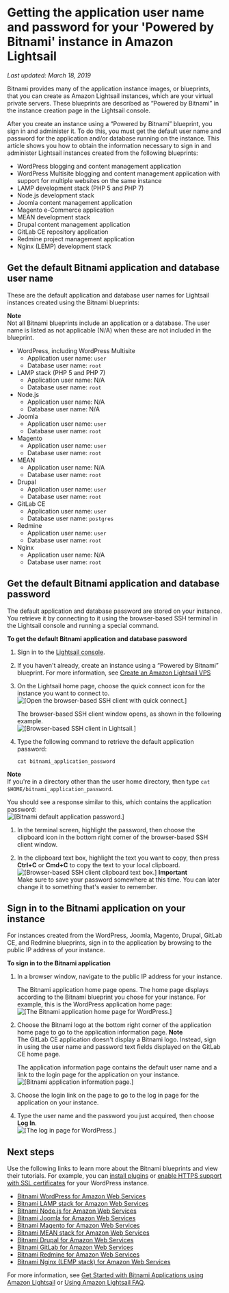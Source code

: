 # Getting the application user name and password for your 'Powered by Bitnami' instance in Amazon Lightsail<a name="log-in-to-your-bitnami-application-running-on-amazon-lightsail"></a>

 *Last updated: March 18, 2019* 

Bitnami provides many of the application instance images, or blueprints, that you can create as Amazon Lightsail instances, which are your virtual private servers\. These blueprints are described as “Powered by Bitnami” in the instance creation page in the Lightsail console\.

After you create an instance using a “Powered by Bitnami” blueprint, you sign in and administer it\. To do this, you must get the default user name and password for the application and/or database running on the instance\. This article shows you how to obtain the information necessary to sign in and administer Lightsail instances created from the following blueprints:
+ WordPress blogging and content management application
+ WordPress Multisite blogging and content management application with support for multiple websites on the same instance
+ LAMP development stack \(PHP 5 and PHP 7\)
+ Node\.js development stack
+ Joomla content management application
+ Magento e\-Commerce application
+ MEAN development stack
+ Drupal content management application
+ GitLab CE repository application
+ Redmine project management application
+ Nginx \(LEMP\) development stack

## Get the default Bitnami application and database user name<a name="get-the-default-bitnami-user-name"></a>

These are the default application and database user names for Lightsail instances created using the Bitnami blueprints:

**Note**  
Not all Bitnami blueprints include an application or a database\. The user name is listed as not applicable \(N/A\) when these are not included in the blueprint\.
+ WordPress, including WordPress Multisite
  + Application user name: `user`
  + Database user name: `root`
+ LAMP stack \(PHP 5 and PHP 7\)
  + Application user name: N/A
  + Database user name: `root`
+ Node\.js
  + Application user name: N/A
  + Database user name: N/A
+ Joomla
  + Application user name: `user`
  + Database user name: `root`
+ Magento
  + Application user name: `user`
  + Database user name: `root`
+ MEAN
  + Application user name: N/A
  + Database user name: `root`
+ Drupal
  + Application user name: `user`
  + Database user name: `root`
+ GitLab CE
  + Application user name: `user`
  + Database user name: `postgres`
+ Redmine
  + Application user name: `user`
  + Database user name: `root`
+ Nginx
  + Application user name: N/A
  + Database user name: `root`

## Get the default Bitnami application and database password<a name="get-the-default-bitnami-password"></a>

The default application and database password are stored on your instance\. You retrieve it by connecting to it using the browser\-based SSH terminal in the Lightsail console and running a special command\.

**To get the default Bitnami application and database password**

1. Sign in to the [Lightsail console](https://lightsail.aws.amazon.com/)\.

1. If you haven't already, create an instance using a “Powered by Bitnami” blueprint\. For more information, see [Create an Amazon Lightsail VPS](how-to-create-amazon-lightsail-instance-virtual-private-server-vps.md)

1. On the Lightsail home page, choose the quick connect icon for the instance you want to connect to\.  
![\[Open the browser-based SSH client with quick connect.\]](https://d9yljz1nd5001.cloudfront.net/en_us/b2fb86c05aa70ef4defbdc74847a0bb8/images/amazon-lightsail-quick-connect-to-your-instance-button.png)

   The browser\-based SSH client window opens, as shown in the following example\.  
![\[Browser-based SSH client in Lightsail.\]](https://d9yljz1nd5001.cloudfront.net/en_us/b2fb86c05aa70ef4defbdc74847a0bb8/images/amazon-lightsail-bitnami-terminal-window.png)

1. Type the following command to retrieve the default application password:

   ```
   cat bitnami_application_password
   ```
**Note**  
If you're in a directory other than the user home directory, then type `cat $HOME/bitnami_application_password`\.

   You should see a response similar to this, which contains the application password:  
![\[Bitnami default application password.\]](https://d9yljz1nd5001.cloudfront.net/en_us/b2fb86c05aa70ef4defbdc74847a0bb8/images/amazon-lightsail-bitnami-application-password.png)

1. In the terminal screen, highlight the password, then choose the clipboard icon in the bottom right corner of the browser\-based SSH client window\.

1. In the clipboard text box, highlight the text you want to copy, then press **Ctrl\+C** or **Cmd\+C** to copy the text to your local clipboard\.  
![\[Browser-based SSH client clipboard text box.\]](https://d9yljz1nd5001.cloudfront.net/en_us/b2fb86c05aa70ef4defbdc74847a0bb8/images/amazon-lightsail-bitnami-browser-ssh-terminal-clipboard-password.png)
**Important**  
Make sure to save your password somewhere at this time\. You can later change it to something that's easier to remember\.

## Sign in to the Bitnami application on your instance<a name="sign-in-to-the-bitnami-application"></a>

For instances created from the WordPress, Joomla, Magento, Drupal, GitLab CE, and Redmine blueprints, sign in to the application by browsing to the public IP address of your instance\.

**To sign in to the Bitnami application**

1. In a browser window, navigate to the public IP address for your instance\.

   The Bitnami application home page opens\. The home page displays according to the Bitnami blueprint you chose for your instance\. For example, this is the WordPress application home page:  
![\[The Bitnami application home page for WordPress.\]](https://d9yljz1nd5001.cloudfront.net/en_us/b2fb86c05aa70ef4defbdc74847a0bb8/images/amazon-lightsail-bitnami-application-home-page.png)

1. Choose the Bitnami logo at the bottom right corner of the application home page to go to the application information page\.
**Note**  
The GitLab CE application doesn't display a Bitnami logo\. Instead, sign in using the user name and password text fields displayed on the GitLab CE home page\.

   The application information page contains the default user name and a link to the login page for the application on your instance\.  
![\[Bitnami application information page.\]](https://d9yljz1nd5001.cloudfront.net/en_us/b2fb86c05aa70ef4defbdc74847a0bb8/images/amazon-lightsail-bitnami-application-information-page.png)

1. Choose the login link on the page to go to the log in page for the application on your instance\.

1. Type the user name and the password you just acquired, then choose **Log In**\.  
![\[The log in page for WordPress.\]](https://d9yljz1nd5001.cloudfront.net/en_us/b2fb86c05aa70ef4defbdc74847a0bb8/images/amazon-lightsail-bitnami-wordpress-application-login.png)

## Next steps<a name="bitnami-instances-next-steps"></a>

Use the following links to learn more about the Bitnami blueprints and view their tutorials\. For example, you can [install plugins](https://docs.bitnami.com/aws/apps/wordpress/#how-to-install-a-plugin-on-wordpress) or [enable HTTPS support with SSL certificates](https://docs.bitnami.com/aws/apps/wordpress/#how-to-enable-https-support-with-ssl-certificates) for your WordPress instance\.
+  [Bitnami WordPress for Amazon Web Services](https://docs.bitnami.com/aws/apps/wordpress/) 
+  [Bitnami LAMP stack for Amazon Web Services](https://docs.bitnami.com/aws/infrastructure/lamp/) 
+  [Bitnami Node\.js for Amazon Web Services](https://docs.bitnami.com/aws/infrastructure/nodejs/) 
+  [Bitnami Joomla for Amazon Web Services](https://docs.bitnami.com/aws/apps/joomla/) 
+  [Bitnami Magento for Amazon Web Services](https://docs.bitnami.com/aws/apps/magento/) 
+  [Bitnami MEAN stack for Amazon Web Services](https://docs.bitnami.com/aws/infrastructure/mean/) 
+  [Bitnami Drupal for Amazon Web Services](https://docs.bitnami.com/aws/apps/drupal/) 
+  [Bitnami GitLab for Amazon Web Services](https://docs.bitnami.com/aws/apps/gitlab/) 
+  [Bitnami Redmine for Amazon Web Services](https://docs.bitnami.com/aws/apps/redmine/) 
+  [Bitnami Nginx \(LEMP stack\) for Amazon Web Services](https://docs.bitnami.com/aws/infrastructure/nginx/) 

For more information, see [Get Started with Bitnami Applications using Amazon Lightsail](https://docs.bitnami.com/aws/get-started-lightsail/) or [Using Amazon Lightsail FAQ](https://docs.bitnami.com/aws/faq/#using-amazon-lightsail)\.